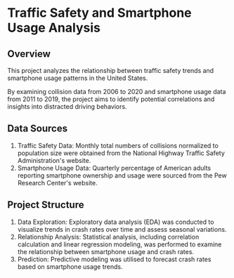 # Traffic Safety and Smartphone Usage Analysis
## Overview
This project analyzes the relationship between traffic safety trends and smartphone usage patterns in the United States. 

By examining collision data from 2006 to 2020 and smartphone usage data from 2011 to 2019, the project aims to identify potential correlations and insights into distracted driving behaviors.


## Data Sources

1. Traffic Safety Data: Monthly total numbers of collisions normalized to population size were obtained from the National Highway Traffic Safety Administration's website.
2. Smartphone Usage Data: Quarterly percentage of American adults reporting smartphone ownership and usage were sourced from the Pew Research Center's website.

## Project Structure
1. Data Exploration: Exploratory data analysis (EDA) was conducted to visualize trends in crash rates over time and assess seasonal variations.
2. Relationship Analysis: Statistical analysis, including correlation calculation and linear regression modeling, was performed to examine the relationship between smartphone usage and crash rates.
3. Prediction: Predictive modeling was utilised to forecast crash rates based on smartphone usage trends.
